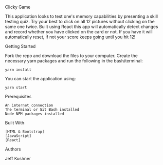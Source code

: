Clicky Game

This application looks to test one's memory capabilities by presenting a skill testing quiz. Try your best to click on all 12 pictures without clicking on the same one twice. Built using React this app will automatically detect changes and record whether you have clicked on the card or not. If you have it will automatically reset, if not your score keeps going until you hit 12!

Getting Started

Fork the repo and download the files to your computer. Create the necessary yarn packages and run the following in the  bash/terminal:

	yarn install

You can start the application using:

	yarn start

Prerequisites

	An internet connection
	The terminal or Git Bash installed
	Node NPM packages installed

Built With

	[HTML & Bootstrap]
	[JavaScript]
	[React]

Authors

Jeff Kushner
